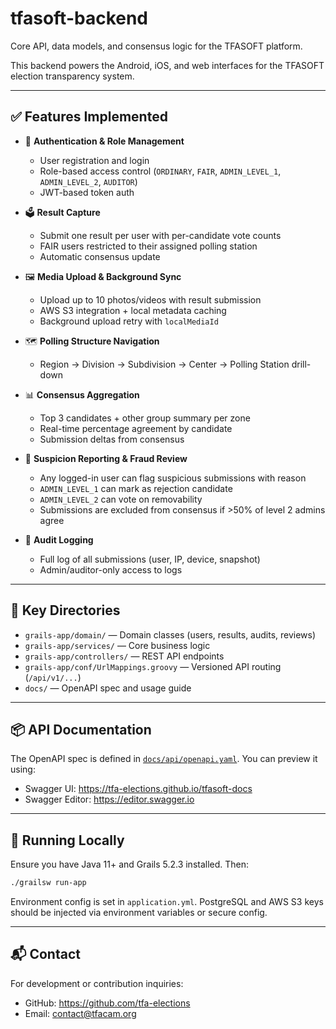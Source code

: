 # tfasoft-backend

Core API, data models, and consensus logic for the TFASOFT platform.

This backend powers the Android, iOS, and web interfaces for the TFASOFT election transparency system.

---

## ✅ Features Implemented

- 🔐 **Authentication & Role Management**
    - User registration and login
    - Role-based access control (`ORDINARY`, `FAIR`, `ADMIN_LEVEL_1`, `ADMIN_LEVEL_2`, `AUDITOR`)
    - JWT-based token auth

- 🗳️ **Result Capture**
    - Submit one result per user with per-candidate vote counts
    - FAIR users restricted to their assigned polling station
    - Automatic consensus update

- 🖼️ **Media Upload & Background Sync**
    - Upload up to 10 photos/videos with result submission
    - AWS S3 integration + local metadata caching
    - Background upload retry with `localMediaId`

- 🗺️ **Polling Structure Navigation**
    - Region → Division → Subdivision → Center → Polling Station drill-down

- 📊 **Consensus Aggregation**
    - Top 3 candidates + other group summary per zone
    - Real-time percentage agreement by candidate
    - Submission deltas from consensus

- 🚨 **Suspicion Reporting & Fraud Review**
    - Any logged-in user can flag suspicious submissions with reason
    - `ADMIN_LEVEL_1` can mark as rejection candidate
    - `ADMIN_LEVEL_2` can vote on removability
    - Submissions are excluded from consensus if >50% of level 2 admins agree

- 📜 **Audit Logging**
    - Full log of all submissions (user, IP, device, snapshot)
    - Admin/auditor-only access to logs

---

## 📁 Key Directories

- `grails-app/domain/` — Domain classes (users, results, audits, reviews)
- `grails-app/services/` — Core business logic
- `grails-app/controllers/` — REST API endpoints
- `grails-app/conf/UrlMappings.groovy` — Versioned API routing (`/api/v1/...`)
- `docs/` — OpenAPI spec and usage guide

---

## 📦 API Documentation

The OpenAPI spec is defined in [`docs/api/openapi.yaml`](docs/api/openapi.yaml). You can preview it using:

- Swagger UI: https://tfa-elections.github.io/tfasoft-docs
- Swagger Editor: https://editor.swagger.io

---

## 🚀 Running Locally

Ensure you have Java 11+ and Grails 5.2.3 installed. Then:

```bash
./grailsw run-app
```

Environment config is set in `application.yml`. PostgreSQL and AWS S3 keys should be injected via environment variables or secure config.

---

## 📬 Contact

For development or contribution inquiries:
- GitHub: https://github.com/tfa-elections
- Email: [contact@tfacam.org](mailto:contact@tfacam.org)
